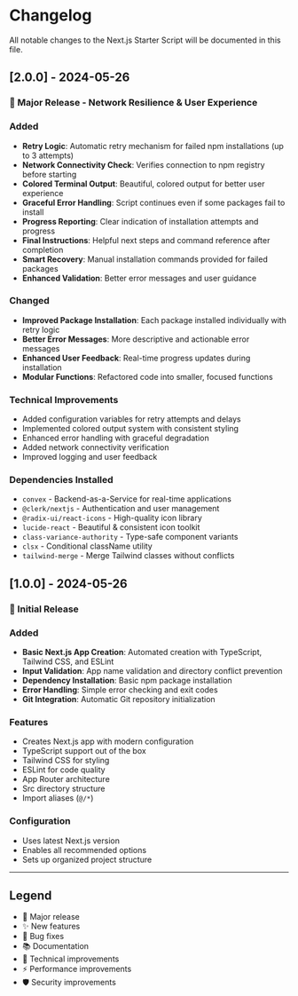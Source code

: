 # Changelog

All notable changes to the Next.js Starter Script will be documented in this file.

## [2.0.0] - 2024-05-26

### 🎉 Major Release - Network Resilience & User Experience

### Added
- **Retry Logic**: Automatic retry mechanism for failed npm installations (up to 3 attempts)
- **Network Connectivity Check**: Verifies connection to npm registry before starting
- **Colored Terminal Output**: Beautiful, colored output for better user experience
- **Graceful Error Handling**: Script continues even if some packages fail to install
- **Progress Reporting**: Clear indication of installation attempts and progress
- **Final Instructions**: Helpful next steps and command reference after completion
- **Smart Recovery**: Manual installation commands provided for failed packages
- **Enhanced Validation**: Better error messages and user guidance

### Changed
- **Improved Package Installation**: Each package installed individually with retry logic
- **Better Error Messages**: More descriptive and actionable error messages
- **Enhanced User Feedback**: Real-time progress updates during installation
- **Modular Functions**: Refactored code into smaller, focused functions

### Technical Improvements
- Added configuration variables for retry attempts and delays
- Implemented colored output system with consistent styling
- Enhanced error handling with graceful degradation
- Added network connectivity verification
- Improved logging and user feedback

### Dependencies Installed
- `convex` - Backend-as-a-Service for real-time applications
- `@clerk/nextjs` - Authentication and user management
- `@radix-ui/react-icons` - High-quality icon library
- `lucide-react` - Beautiful & consistent icon toolkit
- `class-variance-authority` - Type-safe component variants
- `clsx` - Conditional className utility
- `tailwind-merge` - Merge Tailwind classes without conflicts

## [1.0.0] - 2024-05-26

### 🚀 Initial Release

### Added
- **Basic Next.js App Creation**: Automated creation with TypeScript, Tailwind CSS, and ESLint
- **Input Validation**: App name validation and directory conflict prevention
- **Dependency Installation**: Basic npm package installation
- **Error Handling**: Simple error checking and exit codes
- **Git Integration**: Automatic Git repository initialization

### Features
- Creates Next.js app with modern configuration
- TypeScript support out of the box
- Tailwind CSS for styling
- ESLint for code quality
- App Router architecture
- Src directory structure
- Import aliases (`@/*`)

### Configuration
- Uses latest Next.js version
- Enables all recommended options
- Sets up organized project structure

---

## Legend

- 🎉 Major release
- ✨ New features
- 🐛 Bug fixes
- 📚 Documentation
- 🔧 Technical improvements
- ⚡ Performance improvements
- 🛡️ Security improvements 